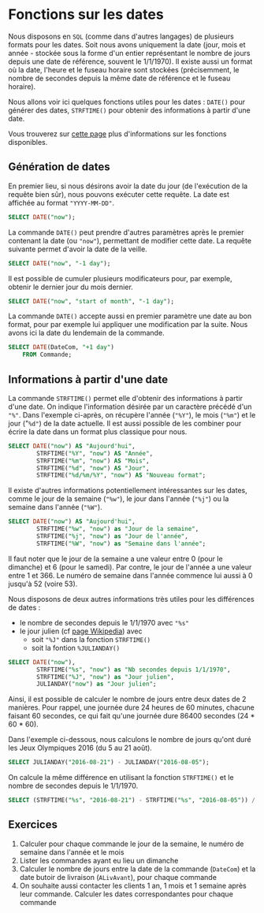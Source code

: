 # Fonctions sur les dates

Nous disposons en `SQL` (comme dans d'autres langages) de plusieurs formats pour les dates. Soit nous avons uniquement la date (jour, mois et année - stockée sous la forme d'un entier représentant le nombre de jours depuis une date de référence, souvent le 1/1/1970). Il existe aussi un format où la date, l'heure et le fuseau horaire sont stockées (précisemment, le nombre de secondes depuis la même date de référence et le fuseau horaire). 

Nous allons voir ici quelques fonctions utiles pour les dates : `DATE()` pour générer des dates, `STRFTIME()` pour obtenir des informations à partir d'une date.

Vous trouverez sur [cette page](https://sqlite.org/lang_datefunc.html) plus d'informations sur les fonctions disponibles.

## Génération de dates

En premier lieu, si nous désirons avoir la date du jour (de l'exécution de la requête bien sûr), nous pouvons exécuter cette requête. La date est affichée au format `"YYYY-MM-DD"`.

```sql
SELECT DATE("now");
```

La commande `DATE()` peut prendre d'autres paramètres après le premier contenant la date (ou `"now"`), permettant de modifier cette date. La requête suivante permet d'avoir la date de la veille.

```sql
SELECT DATE("now", "-1 day");
```

Il est possible de cumuler plusieurs modificateurs pour, par exemple, obtenir le dernier jour du mois dernier.

```sql
SELECT DATE("now", "start of month", "-1 day");
```

La commande `DATE()` accepte aussi en premier paramètre une date au bon format, pour par exemple lui appliquer une modification par la suite. Nous avons ici la date du lendemain de la commande.

```sql
SELECT DATE(DateCom, "+1 day") 
    FROM Commande;
```

## Informations à partir d'une date

La commande `STRFTIME()` permet elle d'obtenir des informations à partir d'une date. On indique l'information désirée par un caractère précédé d'un `"%"`. Dans l'exemple ci-après, on récupère l'année (`"%Y"`), le mois (`"%m"`) et le jour ("`%d"`) de la date actuelle. Il est aussi possible de les combiner pour écrire la date dans un format plus classique pour nous.

```sql
SELECT DATE("now") AS "Aujourd'hui",
		STRFTIME("%Y", "now") AS "Année",
		STRFTIME("%m", "now") AS "Mois",
		STRFTIME("%d", "now") AS "Jour",
		STRFTIME("%d/%m/%Y", "now") AS "Nouveau format";
```

Il existe d'autres informations potentiellement intéressantes sur les dates, comme le jour de la semaine (`"%w"`), le jour dans l'année (`"%j"`) ou la semaine dans l'année (`"%W"`).

```sql
SELECT DATE("now") AS "Aujourd'hui",
		STRFTIME("%w", "now") as "Jour de la semaine",
		STRFTIME("%j", "now") as "Jour de l'année",
		STRFTIME("%W", "now") as "Semaine dans l'année";
```

Il faut noter que le jour de la semaine a une valeur entre 0 (pour le dimanche) et 6 (pour le samedi). Par contre, le jour de l'année a une valeur entre 1 et 366. Le numéro de semaine dans l'année commence lui aussi à 0 jusqu'à 52 (voire 53).

Nous disposons de deux autres informations très utiles pour les différences de dates :

- le nombre de secondes depuis le 1/1/1970 avec `"%s"`
- le jour julien (cf [page Wikipedia](https://fr.wikipedia.org/wiki/Jour_julien)) avec 
	- soit `"%J"` dans la fonction `STRFTIME()`
	- soit la fontion `%JULIANDAY()`

```sql
SELECT DATE("now"),
		STRFTIME("%s", "now") as "Nb secondes depuis 1/1/1970",
		STRFTIME("%J", "now") as "Jour julien",
		JULIANDAY("now") as "Jour julien";
```

Ainsi, il est possible de calculer le nombre de jours entre deux dates de 2 manières. Pour rappel, une journée dure 24 heures de 60 minutes, chacune faisant 60 secondes, ce qui fait qu'une journée dure 86400 secondes (24 * 60 * 60).

Dans l'exemple ci-dessous, nous calculons le nombre de jours qu'ont duré les Jeux Olympiques 2016 (du 5 au 21 août).

```sql
SELECT JULIANDAY("2016-08-21") - JULIANDAY("2016-08-05");
```

On calcule la même différence en utilisant la fonction `STRFTIME()` et le nombre de secondes depuis le 1/1/1970.

```sql
SELECT (STRFTIME("%s", "2016-08-21") - STRFTIME("%s", "2016-08-05")) / 86400;
```

## Exercices

1. Calculer pour chaque commande le jour de la semaine, le numéro de semaine dans l'année et le mois
2. Lister les commandes ayant eu lieu un dimanche
3. Calculer le nombre de jours entre la date de la commande (`DateCom`) et la date butoir de livraison (`ALivAvant`), pour chaque commande
4. On souhaite aussi contacter les clients 1 an, 1 mois et 1 semaine après leur commande. Calculer les dates correspondantes pour chaque commande
